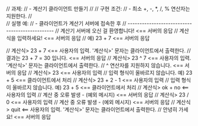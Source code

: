 // 과제:
// - 계산기 클라이언트 만들기
// 
// 구현 조건: 
// - 최소 +, -, *, /, % 연산자는 지원한다.
//  
// 실행 예: 
// - 클라이언트가 계산기 서버에 접속한 후
// -----------------------------------------------
// 계산기 서버에 오신 걸 환영합니다!         <== 서버의 응답 
// 계산식을 입력하세요!                      <== 서버의 응답 
// 예) 23 + 7                                <== 서버의 응답 

// 계산식> 23 + 7                            <== 사용자의 입력. '계산식>' 문자는 클라이언트에서 출력한다. 
// 결과는 23 + 7 = 30 입니다.                <== 서버의 응답 
// 계산식> 23 ^ 7                            <== 사용자의 입력. '계산식>' 문자는 클라이언트에서 출력한다. 
// ^ 연산자를 지원하지 않습니다.             <== 서버의 응답 
// 계산식> 23                                <== 사용자의 입력 
// 입력 형식이 올바르지 않습니다. 예) 23 + 5 <== 클라이언트에서 처리
// 계산식> 23 + 2 - 1                        <== 사용자의 입력 
// 입력 형식이 올바르지 않습니다. 예) 23 + 5 <== 클라이언트에서 처리 
// 계산식> ok + no                           <== 사용자의 입력 
// 계산 중 오류 발생 - (예외 메시지)         <== 서버의 응답 
// 계산식> 23 / 0                            <== 사용자의 입력 
// 계산 중 오류 발생 - (예외 메시지)         <== 서버의 응답 
// 계산식> quit                              <== 사용자의 입력. '계산식>' 문자는 클라이언트에서 출력한다. 
// 안녕히 가세요!                            <== 서버의 응답
